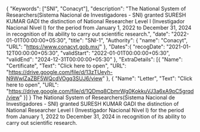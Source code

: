 {
    "Keywords": ["SNI", "Conacyt"],
    "description": "The National System of Researchers(Sistema Nacional de Investigadores - SNI) granted SURESH KUMAR GADI the distinction of National Researcher Level I (Investigador Nacional Nivel I) for the period from January 1, 2022 to December 31, 2024 in recognition of its ability to carry out scientific research.",
    "date": "2022-01-01T00:00:00+05:30",
    "title": "SNI-1",
    "Authority": {
        "name": "Conacyt",
        "URL": "https://www.conacyt.gob.mx/"
    },
    "Dates":{
        "recogDate": "2021-01-12T00:00:00+05:30",
        "validStart": "2022-01-01T00:00:00+05:30",
        "validEnd": "2024-12-31T00:00:00+05:30"
    },
    "ExtraDetails": [{
        "Name": "Certificate",
        "Text": "Click here to open",
        "URL": "https://drive.google.com/file/d/13zTUeyh-N9WwlZaZBF5WQcdVOgq3SUJ6/view"
    }, {
        "Name": "Letter",
        "Text": "Click here to open",
        "URL": "https://drive.google.com/file/d/1QDmq8CbmrWg0KokkuVJ3a6xA9pC5grqd/view"
    }]
}
The National System of Researchers(Sistema Nacional de Investigadores - SNI) granted SURESH KUMAR GADI the distinction of National Researcher Level I (Investigador Nacional Nivel I) for the period from January 1, 2022 to December 31, 2024 in recognition of its ability to carry out scientific research.